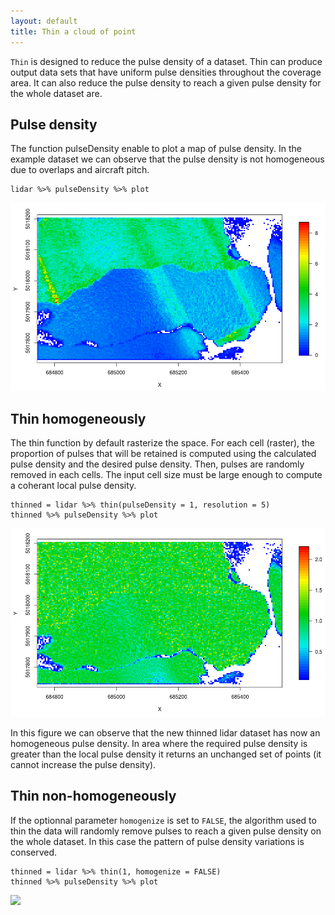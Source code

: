 ```yaml
---
layout: default
title: Thin a cloud of point
---
```


`Thin` is designed to reduce the pulse density of a dataset. Thin can produce output data sets that have uniform pulse densities throughout the coverage area. It can also reduce the pulse density to reach a given pulse density for the whole dataset are.

## Pulse density

The function pulseDensity enable to plot a map of pulse density. In the example dataset we can observe that the pulse density is not homogeneous due to overlaps and aircraft pitch.

    lidar %>% pulseDensity %>% plot

![](images/pulse.png)

## Thin homogeneously

The thin function by default rasterize the space. For each cell (raster), the proportion of pulses that will be retained is computed using the calculated pulse density and the desired pulse density. Then, pulses are randomly removed in each cells. The input cell size must be large enough to compute a coherant local pulse density. 

    thinned = lidar %>% thin(pulseDensity = 1, resolution = 5)
    thinned %>% pulseDensity %>% plot
    
![](images/pulse-homogeise-true.png)

In this figure we can observe that the new thinned lidar dataset has now an homogeneous pulse density. In area where the required pulse density is greater than the local pulse density it returns an unchanged set of points (it cannot increase the pulse density).

## Thin non-homogeneously

If the optionnal parameter `homogenize` is set to `FALSE`, the algorithm used to thin the data will randomly remove pulses to reach a given pulse density on the whole dataset. In this case the pattern of pulse density variations is conserved.

    thinned = lidar %>% thin(1, homogenize = FALSE)
    thinned %>% pulseDensity %>% plot
    
![](images/pulse-homogeise-false.png)
